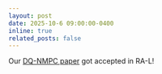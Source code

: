 ```yaml
---
layout: post
date: 2025-10-6 09:00:00-0400
inline: true
related_posts: false
---
```


Our [DQ-NMPC paper](https://arxiv.org/pdf/2510.11525) got accepted in RA-L!
 <!-- on `Egocentric Decision-Making for Robot Autonomy` -->